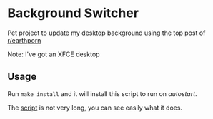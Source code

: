 # Background Switcher

Pet project to update my desktop background using the top post of
[r/earthporn](https://reddit.com/r/earthporn)

Note: I've got an XFCE desktop

## Usage

Run `make install` and it will install this script to run on *autostart*.

The [script](./background-switcher) is not very long, you can see easily
what it does.
